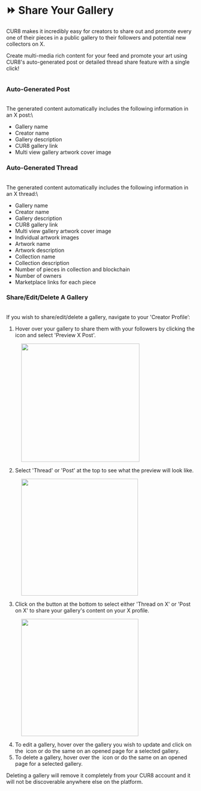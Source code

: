 # ⏩ Share Your Gallery

CUR8 makes it incredibly easy for creators to share out and promote every one of their pieces in a public gallery to their followers and potential new collectors on X.

Create multi-media rich content for your feed and promote your art using CUR8's auto-generated post or detailed thread share feature with a single click!\
&#x20;

<figure><img src="../../.gitbook/assets/Untitled design.gif" alt=""><figcaption></figcaption></figure>

### Auto-Generated Post

\
The generated content automatically includes the following information in an X post:\


* Gallery name
* Creator name
* Gallery description
* CUR8 gallery link
* Multi view gallery artwork cover image

### Auto-Generated Thread

\
The generated content automatically includes the following information in an X thread:\


* Gallery name
* Creator name
* Gallery description
* CUR8 gallery link
* Multi view gallery artwork cover image
* Individual artwork images
* Artwork name
* Artwork description
* Collection name
* Collection description
* Number of pieces in collection and blockchain
* Number of owners&#x20;
* Marketplace links for each piece

### Share/Edit/Delete A Gallery

\
If you wish to share/edit/delete a gallery, navigate to your 'Creator Profile’:

1. Hover over your gallery to share them with your followers by clicking the <img src="../../.gitbook/assets/Screenshot 2024-07-10 at 15.26.24.png" alt="" data-size="line">icon and select 'Preview X Post'.&#x20;

<figure><img src="../../.gitbook/assets/Screenshot 2025-04-02 at 10.21.41.png" alt="" width="315"><figcaption></figcaption></figure>

2. Select 'Thread' or 'Post' at the top to see what the preview will look like.

<figure><img src="../../.gitbook/assets/Screenshot 2025-04-02 at 10.30.56.png" alt="" width="311"><figcaption></figcaption></figure>

3. Click on the button at the bottom to select either 'Thread on X' or 'Post on X' to share your gallery's content on your X profile.

<figure><img src="../../.gitbook/assets/Screenshot 2025-04-02 at 10.32.57.png" alt="" width="312"><figcaption></figcaption></figure>

4. To edit a gallery, hover over the gallery you wish to update and click on the <img src="../../.gitbook/assets/Screenshot 2024-04-12 at 11.39.40.png" alt="" data-size="line"> icon or do the same on an opened page for a selected gallery.
5. To delete a gallery, hover over the <img src="../../.gitbook/assets/Screenshot 2024-04-12 at 11.40.39.png" alt="" data-size="line"> icon or do the same on an opened page for a selected gallery.

Deleting a gallery will remove it completely from your CUR8 account and it will not be discoverable anywhere else on the platform.
